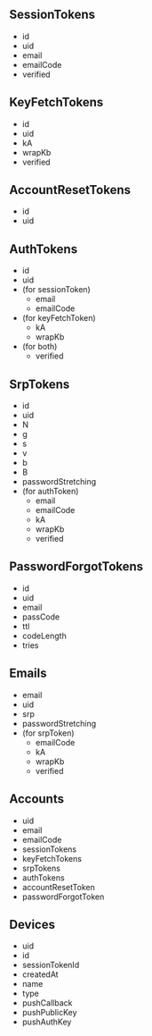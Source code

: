 
## SessionTokens

* id
* uid
* email
* emailCode
* verified

## KeyFetchTokens

* id
* uid
* kA
* wrapKb
* verified

## AccountResetTokens

* id
* uid

## AuthTokens

* id
* uid
* (for sessionToken)
	* email
	* emailCode
* (for keyFetchToken)
	* kA
	* wrapKb
* (for both)
	* verified

## SrpTokens

* id
* uid
* N
* g
* s
* v
* b
* B
* passwordStretching
* (for authToken)
	* email
	* emailCode
	* kA
	* wrapKb
	* verified

## PasswordForgotTokens

* id
* uid
* email
* passCode
* ttl
* codeLength
* tries

## Emails

* email
* uid
* srp
* passwordStretching
* (for srpToken)
	* emailCode
	* kA
	* wrapKb
	* verified

## Accounts

* uid
* email
* emailCode
* sessionTokens
* keyFetchTokens
* srpTokens
* authTokens
* accountResetToken
* passwordForgotToken

## Devices

* uid
* id
* sessionTokenId
* createdAt
* name
* type
* pushCallback
* pushPublicKey
* pushAuthKey

